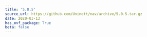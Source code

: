 ```yaml
---
title: '5.0.5'
source_url: https://github.com/Uninett/nav/archive/5.0.5.tar.gz
date: 2020-03-13
has_ovf_package: True
beta: false
---
```

